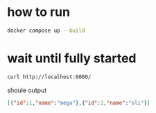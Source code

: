 # how to run

```bash
docker compose up --build
```

# wait until fully started

```bash
curl http://localhost:8080/
```

shoule output

```json
[{"id":1,"name":"mega"},{"id":2,"name":"oli"}]
```
